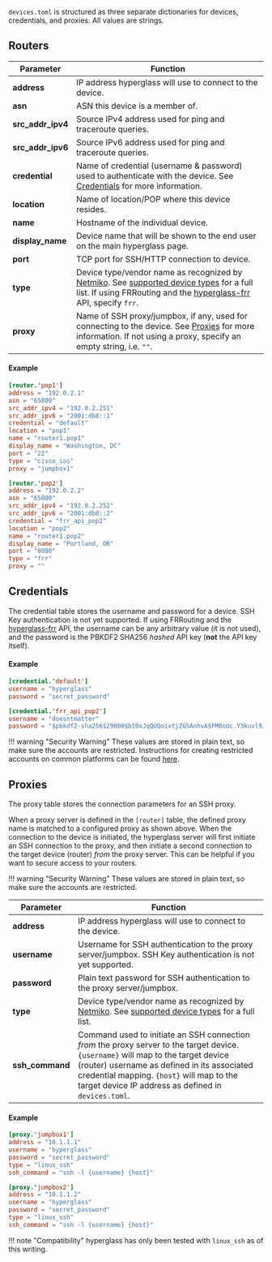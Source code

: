 `devices.toml` is structured as three separate dictionaries for devices, credentials, and proxies. All values are strings.

## Routers

| Parameter         | Function                                                                                                                                                                                                                                                                              |
| ----------------- | ------------------------------------------------------------------------------------------------------------------------------------------------------------------------------------------------------------------------------------------------------------------------------------- |
| **address**       | IP address hyperglass will use to connect to the device.                                                                                                                                                                                                                              |
| **asn**           | ASN this device is a member of.                                                                                                                                                                                                                                                       |
| **src_addr_ipv4** | Source IPv4 address used for ping and traceroute queries.                                                                                                                                                                                                                             |
| **src_addr_ipv6** | Source IPv6 address used for ping and traceroute queries.                                                                                                                                                                                                                             |
| **credential**    | Name of credential (username & password) used to authenticate with the device. See [Credentials](#credentials) for more information.                                                                                                                                                  |
| **location**      | Name of location/POP where this device resides.                                                                                                                                                                                                                                       |
| **name**          | Hostname of the individual device.                                                                                                                                                                                                                                                    |
| **display_name**  | Device name that will be shown to the end user on the main hyperglass page.                                                                                                                                                                                                           |
| **port**          | TCP port for SSH/HTTP connection to device.                                                                                                                                                                                                                                           |
| **type**          | Device type/vendor name as recognized by [Netmiko](https://github.com/ktbyers/netmiko). See [supported device types](../../extras/supported-device-types) for a full list. If using FRRouting and the [hyperglass-frr](https://github.com/checktheroads/hyperglass-frr) API, specify `frr`. |
| **proxy**         | Name of SSH proxy/jumpbox, if any, used for connecting to the device. See [Proxies](#proxies) for more information. If not using a proxy, specify an empty string, i.e. `""`.                                                                                                             |

#### Example

```toml
[router.'pop1']
address = "192.0.2.1"
asn = "65000"
src_addr_ipv4 = "192.0.2.251"
src_addr_ipv6 = "2001:db8::1"
credential = "default"
location = "pop1"
name = "router1.pop1"
display_name = "Washington, DC"
port = "22"
type = "cisco_ios"
proxy = "jumpbox1"

[router.'pop2']
address = "192.0.2.2"
asn = "65000"
src_addr_ipv4 = "192.0.2.252"
src_addr_ipv6 = "2001:db8::2"
credential = "frr_api_pop2"
location = "pop2"
name = "router1.pop2"
display_name = "Portland, OR"
port = "8080"
type = "frr"
proxy = ""
```

## Credentials

The credential table stores the username and password for a device. SSH Key authentication is not yet supported. If using FRRouting and the [hyperglass-frr](https://github.com/checktheroads/hyperglass-frr) API, the username can be any arbitrary value (it is not used), and the password is the PBKDF2 SHA256 _hashed_ API key (**not** the API key itself).

#### Example

```toml
[credential.'default']
username = "hyperglass"
password = "secret_password"

[credential.'frr_api_pop2']
username = "doesntmatter"
password = "$pbkdf2-sha256$29000$bI0xJqQUQoixtjZGSAnhvA$FM0oUc.Y3kuvl9ilQmMuULTD1MjzD64Ax9rFNUgAl.c"
```

!!! warning "Security Warning"
    These values are stored in plain text, so make sure the accounts are restricted. Instructions for creating restricted accounts on common platforms can be found [here](../../extras/securing-router-access).

## Proxies

The proxy table stores the connection parameters for an SSH proxy.

When a proxy server is defined in the `[router]` table, the defined proxy name is matched to a configured proxy as shown above. When the connection to the device is initiated, the hyperglass server will first initiate an SSH connection to the proxy, and then initiate a second connection to the target device (router) _from_ the proxy server. This can be helpful if you want to secure access to your routers.

!!! warning "Security Warning"
    These values are stored in plain text, so make sure the accounts are restricted.

| Parameter       | Function                                                                                                                                                                                                                                                                               |
| --------------- | -------------------------------------------------------------------------------------------------------------------------------------------------------------------------------------------------------------------------------------------------------------------------------------- |
| **address**     | IP address hyperglass will use to connect to the device.                                                                                                                                                                                                                               |
| **username**    | Username for SSH authentication to the proxy server/jumpbox. SSH Key authentication is not yet supported.                                                                                                                                                                              |
| **password**    | Plain text password for SSH authentication to the proxy server/jumpbox.                                                                                                                                                                                                                |
| **type**        | Device type/vendor name as recognized by [Netmiko](https://github.com/ktbyers/netmiko). See [supported device types](../../extras/supported-device-types) for a full list.                                                                                                                   |
| **ssh_command** | Command used to initiate an SSH connection _from_ the proxy server to the target device. `{username}` will map to the target device (router) username as defined in its associated credential mapping. `{host}` will map to the target device IP address as defined in `devices.toml`. |

#### Example

```toml
[proxy.'jumpbox1']
address = "10.1.1.1"
username = "hyperglass"
password = "secret_password"
type = "linux_ssh"
ssh_command = "ssh -l {username} {host}"

[proxy.'jumpbox2']
address = "10.1.1.2"
username = "hyperglass"
password = "secret_password"
type = "linux_ssh"
ssh_command = "ssh -l {username} {host}"
```

!!! note "Compatibility"
    hyperglass has only been tested with `linux_ssh` as of this writing.
